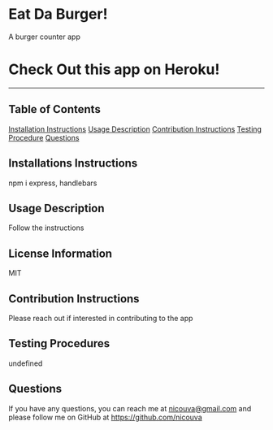   # Eat Da Burger!
  A burger counter app
  # Check Out this app on Heroku!
  <!-- https://desolate-ocean-07173.herokuapp.com/api/burgers -->
  ***
  ## Table of Contents
  [Installation Instructions](#installation-instructions)
  [Usage Description](#license-information)
  [Contribution Instructions](#contribution-instructions)
  [Testing Procedure](#testing-procedure)
  [Questions](#questions)
  ## Installations Instructions
  npm i express, handlebars
  ## Usage Description
  Follow the instructions
  ## License Information
  MIT
  ## Contribution Instructions
  Please reach out if interested in contributing to the app
  ## Testing Procedures
  undefined
  ## Questions
  If you have any questions, you can reach me at nicouva@gmail.com and please follow me on GitHub at https://github.com/nicouva